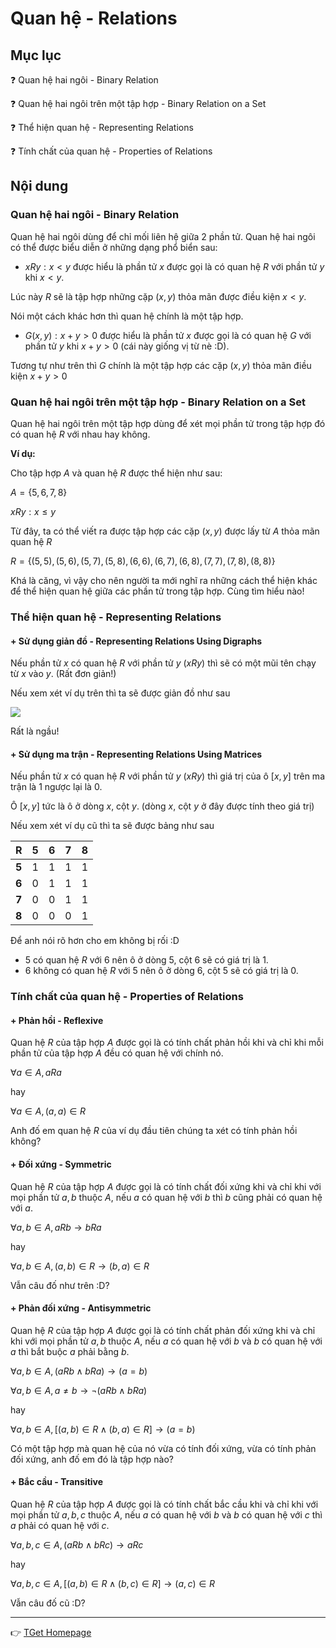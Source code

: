 # Quan hệ - Relations
## Mục lục
:question: Quan hệ hai ngôi - Binary Relation

:question: Quan hệ hai ngôi trên một tập hợp - Binary Relation on a Set

:question: Thể hiện quan hệ - Representing Relations

:question: Tính chất của quan hệ - Properties of Relations

## Nội dung
### Quan hệ hai ngôi - Binary Relation
Quan hệ hai ngôi dùng để chỉ mối liên hệ giữa 2 phần tử. Quan hệ hai ngôi có thể được biểu diễn ở
những dạng phổ biển sau:
- $xRy: x < y$ được hiểu là phần tử $x$ được gọi là có quan hệ $R$ với phần tử $y$ khi $x < y$.

Lúc này $R$ sẽ là tập hợp những cặp $(x, y)$ thỏa mãn được điều kiện $x < y$.

Nói một cách khác hơn thì quan hệ chính là một tập hợp.

- $G(x, y): x + y > 0$ được hiểu là phần tử $x$ được gọi là có quan hệ $G$ với phần tử $y$ khi $x+y > 0$ (cái này giống vị từ nè :D).

Tương tự như trên thì $G$ chính là một tập hợp các cặp $(x,y)$ thỏa mãn điều kiện $x + y > 0$

### Quan hệ hai ngôi trên một tập hợp - Binary Relation on a Set
Quan hệ hai ngôi trên một tập hợp dùng để xét mọi phần tử trong tập hợp đó có quan hệ $R$ với
nhau hay không.

**Ví dụ:**

Cho tập hợp $A$ và quan hệ $R$ được thể hiện như sau:

$A = \{5,6,7,8\}$

$xRy: x \leq y$

Từ đây, ta có thể viết ra được tập hợp các cặp $(x, y)$ được lấy từ $A$ thỏa mãn quan hệ $R$

$R = \{ (5,5), (5, 6), (5, 7), (5, 8), (6,6), (6,7), (6,8), (7,7), (7,8), (8,8) \}$

Khá là căng, vì vậy cho nên người ta mới nghĩ ra những cách thể hiện khác để thể hiện quan hệ giữa
các phần tử trong tập hợp. Cùng tìm hiểu nào!

### Thể hiện quan hệ - Representing Relations
#### + Sử dụng giản đồ - Representing Relations Using Digraphs
Nếu phần tử $x$ có quan hệ $R$ với phần tử $y$ ($xRy$) thì sẽ có một mũi tên chạy từ $x$ vào $y$.
(Rất đơn giản!)

Nếu xem xét ví dụ trên thì ta sẽ được giản đồ như sau

[//]: # (Draw Digraph - http://www.gravizo.com/)

<img src="https://g.gravizo.com/svg?
digraph G {
    5->5
    5->6
    5->7
    5->8
    6->6
    6->7
    6->8
    7->7
    7->8
    8->8
}" />

Rất là ngầu!

#### + Sử dụng ma trận - Representing Relations Using Matrices
Nếu phần tử $x$ có quan hệ $R$ với phần tử $y$ ($xRy$) thì giá trị của ô $[x, y]$ trên ma trận là $1$
ngược lại là $0$.

Ô $[x, y]$ tức là ô ở dòng $x$, cột $y$. (dòng $x$, cột $y$ ở đây được tính theo giá trị)

Nếu xem xét ví dụ cũ thì ta sẽ được bảng như sau

|R    |**5**|**6**|**7**|**8**|
|-----|-----|-----|-----|-----|
|**5**|1    |1    |1    |1    |
|**6**|0    |1    |1    |1    | 
|**7**|0    |0    |1    |1    |
|**8**|0    |0    |0    |1    |

Để anh nói rõ hơn cho em không bị rối :D

- $5$ có quan hệ $R$ với $6$ nên ô ở dòng $5$, cột $6$ sẽ có giá trị là $1$.
- $6$ không có quan hệ $R$ với $5$ nên ô ở dòng $6$, cột $5$ sẽ có giá trị là $0$.

### Tính chất của quan hệ - Properties of Relations
#### + Phản hồi - Reflexive
Quan hệ $R$ của tập hợp $A$ được gọi là có tính chất phản hồi khi và chỉ khi mỗi phần tử của tập hợp
$A$ đều có quan hệ với chính nó.

$\forall a \in A, aRa$

hay

$\forall a \in A, (a, a) \in R$

Anh đố em quan hệ $R$ của ví dụ đầu tiên chúng ta xét có tính phản hồi không?

#### + Đối xứng - Symmetric
Quan hệ $R$ của tập hợp $A$ được gọi là có tính chất đối xứng khi và chỉ khi với mọi phần tử $a, b$
thuộc $A$, nếu $a$ có quan hệ với $b$ thì $b$ cũng phải có quan hệ với $a$.

$\forall a, b \in A, aRb \to bRa$

hay

$\forall a, b \in A, (a, b)\in R \to (b, a)\in R$

Vẫn câu đố như trên :D?

#### + Phản đối xứng - Antisymmetric
Quan hệ $R$ của tập hợp $A$ được gọi là có tính chất phản đối xứng khi và chỉ khi với mọi phần tử $a, b$ thuộc $A$, nếu $a$ có quan hệ với $b$ và $b$ có quan hệ với $a$ thì bắt buộc $a$ phải bằng $b$.

$\forall a, b \in A, (aRb \wedge bRa) \to (a = b)$

$\forall a, b \in A, a \neq b \to \neg(aRb \wedge bRa)$

hay

$\forall a, b \in A, \left[(a, b) \in R \wedge (b, a)\in R\right] \to (a = b)$

Có một tập hợp mà quan hệ của nó vừa có tính đối xứng, vừa có tính phản đối xứng, anh đố em đó là
tập hợp nào?

#### + Bắc cầu - Transitive
Quan hệ $R$ của tập hợp $A$ được gọi là có tính chất bắc cầu khi và chỉ khi với mọi phần tử $a, b, c$ thuộc $A$, nếu $a$ có quan hệ với $b$ và $b$ có quan hệ với $c$ thì $a$ phải có quan hệ với $c$.

$\forall a, b, c\in A, (aRb \wedge bRc) \to aRc$

hay

$\forall a, b, c\in A, \left[(a, b)\in R \wedge (b, c)\in R\right]\to (a, c)\in R$

Vẫn câu đố cũ :D?

___
:point_right: [TGet Homepage](/#toán-rời-rạc-discrete-mathematics)

